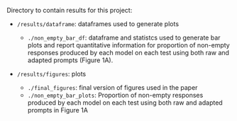 Directory to contain results for this project:

- `/results/dataframe`: dataframes used to generate plots
    - `./non_empty_bar_df`: dataframe and statistcs used to generate bar plots and report quantitative information for proportion of non-empty responses produced by each model on each test using both raw and adapted prompts (Figure 1A).

- `/results/figures`: plots
    - `./final_figures`: final version of figures used in the paper
    - `./non_empty_bar_plots`:  Proportion of non-empty responses produced by each model on each test using both raw and adapted prompts in Figure 1A